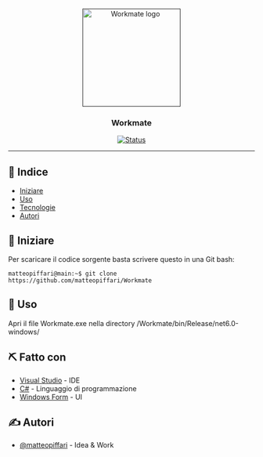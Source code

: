 <p align="center"> 
  <a href="" rel="noopener">
 <img width=200px height=200px src="https://matteopiffari.github.io/assets/img/Workmate.png" alt="Workmate logo"></a>
</p>

<h3 align="center">Workmate</h3>

<div align="center">

[![Status](https://img.shields.io/badge/status-active-success.svg)]()

</div>

---

## 📝 Indice

- [Iniziare](#getting_started)
- [Uso](#usage)
- [Tecnologie](#tech_stack)
- [Autori](#authors)

## 🏁 Iniziare <a name = "getting_started"></a>

Per scaricare il codice sorgente basta scrivere questo in una Git bash:

```console
matteopiffari@main:~$ git clone https://github.com/matteopiffari/Workmate
```

## 🎈 Uso <a name="usage"></a>

Apri il file Workmate.exe nella directory /Workmate/bin/Release/net6.0-windows/

## ⛏️ Fatto con <a name = "tech_stack"></a>

- [Visual Studio](https://visualstudio.com/) - IDE
- [C#](https://docs.microsoft.com/en-us/dotnet/csharp/) - Linguaggio di programmazione
- [Windows Form](https://docs.microsoft.com/en-us/dotnet/desktop/winforms/?view=netdesktop-6.0) - UI

## ✍️ Autori <a name = "authors"></a>

- [@matteopiffari](https://github.com/matteopiffari) - Idea & Work
